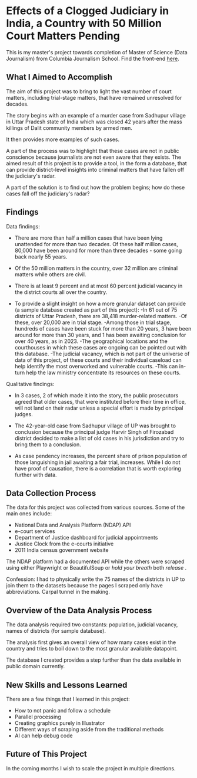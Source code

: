 # Effects of a Clogged Judiciary in India, a Country with 50 Million Court Matters Pending

This is my master's project towards completion of Master of Science (Data Journalism) from Columbia Journalism School. Find the front-end [here](https://github.io/masters_project).

## What I Aimed to Accomplish
The aim of this project was to bring to light the vast number of court matters, including trial-stage matters, that have remained unresolved for decades. 

The story begins with an example of a murder case from Sadhupur village in Uttar Pradesh state of India which was closed 42 years after the mass killings of Dalit community members by armed men.

It then provides more examples of such cases.

A part of the process was to highlight that these cases are not in public conscience because journalists are not even aware that they exists. The aimed result of this project is to provide a tool, in the form a database, that can provide district-level insights into criminal matters that have fallen off the judiciary's radar.

A part of the solution is to find out how the problem begins; how do these cases fall off the judiciary's radar?

## Findings
Data findings:
* There are more than half a million cases that have been lying unattended for more than two decades. Of these half million cases, 80,000 have been around for more than three decades - some going back nearly 55 years. 

* Of the 50 million matters in the country, over 32 million are criminal matters while others are civil.

* There is at least 9 percent and at most 60 percent judicial vacancy in the district courts all over the country.

* To provide a slight insight on how a more granular dataset can provide (a sample database created as part of this project):
-In 61 out of 75 districts of Uttar Pradesh, there are 38,418 murder-related matters.
-Of these, over 20,000 are in trial stage. 
-Among those in trial stage, hundreds of cases have been stuck for more than 20 years, 3 have been around for more than 30 years, and 1 has been awaiting conclusion for over 40 years, as in 2023.
-The geographical locations and the courthouses in which these cases are ongoing can be pointed out with this database.
-The judicial vacancy, which is not part of the universe of data of this project, of these courts and their individual caseload can help identify the most overworked and vulnerable courts.
-This can in-turn help the law ministry concentrate its resources on these courts.

Qualitative findings:
* In 3 cases, 2 of which made it into the story, the public prosecutors agreed that older cases, that were instituted before their time in office, will not land on their radar unless a special effort is made by principal judges.

* The 42-year-old case from Sadhupur village of UP was brought to conclusion because the principal judge Harvir Singh of Firozabad district decided to make a list of old cases in his jurisdiction and try to bring them to a conclusion. 

* As case pendency increases, the percent share of prison population of those languishing in jail awaiting a fair trial, increases. While I do not have proof of causation, there is a correlation that is worth exploring further with data.
 
## Data Collection Process
The data for this project was collected from various sources. Some of the main ones include:
* National Data and Analysis Platform (NDAP) API
* e-court services
* Department of Justice dashboard for judicial appointments
* Justice Clock from the e-courts initiative
* 2011 India census government website

The NDAP platform had a documented API while the others were scraped using either Playwright or BeautifulSoup or *hold your breath* both *release* .

Confession: I had to physically write the 75 names of the districts in UP to join them to the datasets because the pages I scraped only have abbreviations. Carpal tunnel in the making.

## Overview of the Data Analysis Process
The data analysis required two constants: population, judicial vacancy, names of districts (for sample database).

The analysis first gives an overall view of how many cases exist in the country and tries to boil down to the most granular available datapoint.

The database I created provides a step further than the data available in public domain currently.

## New Skills and Lessons Learned
There are a few things that I learned in this project:
* How to not panic and follow a schedule
* Parallel processing
* Creating graphics purely in Illustrator
* Different ways of scraping aside from the traditional methods
* AI can help debug code 

## Future of This Project
In the coming months I wish to scale the project in multiple directions.
